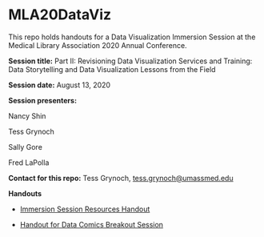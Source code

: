 # MLA20DataViz
This repo holds handouts for a Data Visualization Immersion Session at the Medical Library Association 2020 Annual Conference. 

**Session title:** Part II: Revisioning Data Visualization Services and Training: Data Storytelling and Data Visualization Lessons from the Field

**Session date:** August 13, 2020

**Session presenters:**

Nancy Shin

Tess Grynoch

Sally Gore

Fred LaPolla

**Contact for this repo:** Tess Grynoch, [tess.grynoch@umassmed.edu](mailto:tess.grynoch@umassmed.edu)

**Handouts**

* [Immersion Session Resources Handout](https://github.com/grynoch/MLA20DataViz/blob/master/2020-MLA_ImmersionSession_DataViz_Handout_Final.pdf)

* [Handout for Data Comics Breakout Session](https://github.com/grynoch/MLA20DataViz/blob/master/2020-MLA_DataVizImmersionSession_Breakout.pdf)
